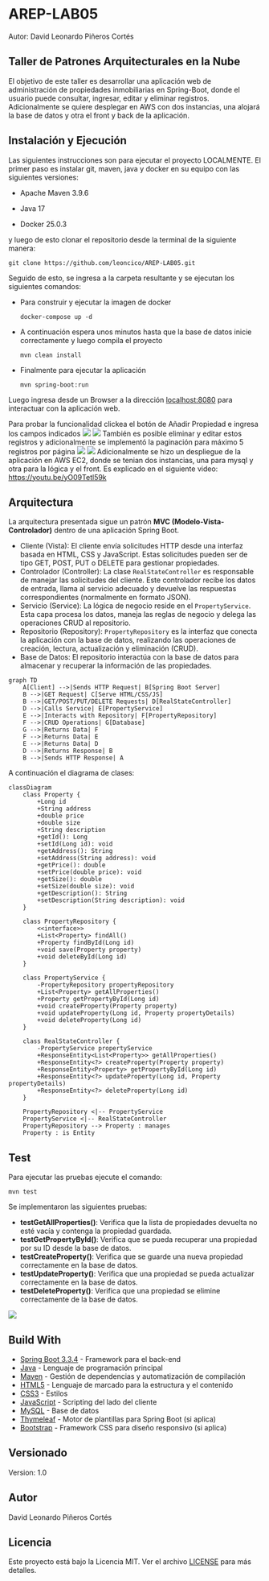# AREP-LAB05
Autor: David Leonardo Piñeros Cortés

## Taller de Patrones Arquitecturales en la Nube

El objetivo de este taller es desarrollar una aplicación web de administración de propiedades inmobiliarias en Spring-Boot, donde el usuario puede consultar, ingresar, editar y eliminar registros. Adicionalmente se quiere desplegar en AWS con dos instancias, una alojará la base de datos y otra el front y back de la aplicación.

## Instalación y Ejecución
Las siguientes instrucciones son para ejecutar el proyecto LOCALMENTE. El primer paso es instalar git, maven, java y docker en su equipo con las siguientes versiones:

* Apache Maven 3.9.6

* Java 17

* Docker 25.0.3


y luego de esto clonar el repositorio desde la terminal de la siguiente manera:

```
git clone https://github.com/leoncico/AREP-LAB05.git
```

Seguido de esto, se ingresa a la carpeta resultante y se ejecutan los siguientes comandos:
* Para construir y ejecutar la imagen de docker
	```
	docker-compose up -d
	```
* A continuación espera unos minutos hasta que la base de datos inicie correctamente y luego compila el proyecto
	```
	mvn clean install
	```
* Finalmente para ejecutar la aplicación
	```
	mvn spring-boot:run
	```

Luego ingresa desde un Browser a la dirección [localhost:8080]() para interactuar con la aplicación web.

  

Para probar la funcionalidad clickea el botón de Añadir Propiedad e ingresa los campos indicados
![](img/01.PNG)
![](img/02.PNG)
También es posible eliminar y editar estos registros y adicionalmente se implementó la paginación para máximo 5 registros por página
![](img/04.PNG)
![](img/03.PNG)
Adicionalmente se hizo un despliegue de la aplicación en AWS EC2, donde se tenian dos instancias, una para mysql y otra para la lógica y el front. Es explicado en el siguiente video: 
https://youtu.be/yO09Tetl59k

## Arquitectura
La arquitectura presentada sigue un patrón **MVC (Modelo-Vista-Controlador)** dentro de una aplicación Spring Boot.
* Cliente (Vista): El cliente envía solicitudes HTTP desde una interfaz basada en HTML, CSS y JavaScript. Estas solicitudes pueden ser de tipo GET, POST, PUT o DELETE para gestionar propiedades.
* Controlador (Controller): La clase `RealStateController` es responsable de manejar las solicitudes del cliente. Este controlador recibe los datos de entrada, llama al servicio adecuado y devuelve las respuestas correspondientes (normalmente en formato JSON).
* Servicio (Service): La lógica de negocio reside en el `PropertyService`. Esta capa procesa los datos, maneja las reglas de negocio y delega las operaciones CRUD al repositorio.
* Repositorio (Repository): `PropertyRepository` es la interfaz que conecta la aplicación con la base de datos, realizando las operaciones de creación, lectura, actualización y eliminación (CRUD).
* Base de Datos: El repositorio interactúa con la base de datos para almacenar y recuperar la información de las propiedades.

```mermaid
graph TD
    A[Client] -->|Sends HTTP Request| B[Spring Boot Server]
    B -->|GET Request| C[Serve HTML/CSS/JS]
    B -->|GET/POST/PUT/DELETE Requests| D[RealStateController]
    D -->|Calls Service| E[PropertyService]
    E -->|Interacts with Repository| F[PropertyRepository]
    F -->|CRUD Operations| G[Database]
    G -->|Returns Data| F
    F -->|Returns Data| E
    E -->|Returns Data| D
    D -->|Returns Response| B
    B -->|Sends HTTP Response| A
```
A continuación el diagrama de clases:

```mermaid
classDiagram
    class Property {
        +Long id
        +String address
        +double price
        +double size
        +String description
        +getId(): Long
        +setId(Long id): void
        +getAddress(): String
        +setAddress(String address): void
        +getPrice(): double
        +setPrice(double price): void
        +getSize(): double
        +setSize(double size): void
        +getDescription(): String
        +setDescription(String description): void
    }
    
    class PropertyRepository {
        <<interface>>
        +List<Property> findAll()
        +Property findById(Long id)
        +void save(Property property)
        +void deleteById(Long id)
    }

    class PropertyService {
        -PropertyRepository propertyRepository
        +List<Property> getAllProperties()
        +Property getPropertyById(Long id)
        +void createProperty(Property property)
        +void updateProperty(Long id, Property propertyDetails)
        +void deleteProperty(Long id)
    }

    class RealStateController {
        -PropertyService propertyService
        +ResponseEntity<List<Property>> getAllProperties()
        +ResponseEntity<?> createProperty(Property property)
        +ResponseEntity<Property> getPropertyById(Long id)
        +ResponseEntity<?> updateProperty(Long id, Property propertyDetails)
        +ResponseEntity<?> deleteProperty(Long id)
    }

    PropertyRepository <|-- PropertyService
    PropertyService <|-- RealStateController
    PropertyRepository --> Property : manages
    Property : is Entity
```
## Test
Para ejecutar las pruebas ejecute el comando:
```
mvn test
```
Se implementaron las siguientes pruebas:
-   **testGetAllProperties()**: Verifica que la lista de propiedades devuelta no esté vacía y contenga la propiedad guardada.
-   **testGetPropertyById()**: Verifica que se pueda recuperar una propiedad por su ID desde la base de datos.
-   **testCreateProperty()**: Verifica que se guarde una nueva propiedad correctamente en la base de datos.
-   **testUpdateProperty()**: Verifica que una propiedad se pueda actualizar correctamente en la base de datos.
-   **testDeleteProperty()**: Verifica que una propiedad se elimine correctamente de la base de datos.

![](img/05.PNG)

## Build With
- [Spring Boot 3.3.4](https://spring.io/projects/spring-boot) - Framework para el back-end
- [Java](https://www.java.com/) - Lenguaje de programación principal
- [Maven](https://maven.apache.org/) - Gestión de dependencias y automatización de compilación
- [HTML5](https://developer.mozilla.org/es/docs/Web/HTML) - Lenguaje de marcado para la estructura y el contenido
- [CSS3](https://developer.mozilla.org/es/docs/Web/CSS) - Estilos
- [JavaScript](https://developer.mozilla.org/es/docs/Web/JavaScript) - Scripting del lado del cliente
- [MySQL](https://www.mysql.com/) - Base de datos
- [Thymeleaf](https://www.thymeleaf.org/) - Motor de plantillas para Spring Boot (si aplica)
- [Bootstrap](https://getbootstrap.com/) - Framework CSS para diseño responsivo (si aplica)

## Versionado
Version: 1.0

## Autor
David Leonardo Piñeros Cortés

## Licencia
Este proyecto está bajo la Licencia MIT. Ver el archivo [LICENSE](LICENSE) para más detalles.
